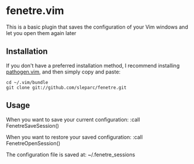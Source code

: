 fenetre.vim
===========

This is a basic plugin that saves the configuration of your Vim windows 
and let you open them again later

Installation
------------

If you don't have a preferred installation method, I recommend
installing [pathogen.vim](https://github.com/tpope/vim-pathogen), and
then simply copy and paste:

    cd ~/.vim/bundle
    git clone git://github.com/sleparc/fenetre.git

Usage
-----

When you want to save your current configuration:
:call FenetreSaveSession()

When you want to restore your saved configuration:
:call FenetreOpenSession()


The configuration file is saved at: ~/.fenetre_sessions
